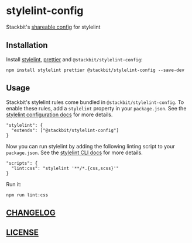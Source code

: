 # stylelint-config

Stackbit's [shareable config](https://stylelint.io/user-guide/configuration#extends) for stylelint

## Installation

Install [stylelint](https://stylelint.io/), [prettier](https://prettier.io/) and `@stackbit/stylelint-config`:

```
npm install stylelint prettier @stackbit/stylelint-config --save-dev
```

## Usage
Stackbit's stylelint rules come bundled in `@stackbit/stylelint-config`. To enable these rules, add a `stylelint` property in your `package.json`. See the [stylelint configuration docs](https://stylelint.io/user-guide/configuration/) for more details.

```
"stylelint": {
  "extends": ["@stackbit/stylelint-config"]
}
```

Now you can run stylelint by adding the following linting script to your `package.json`. See the [stylelint CLI docs](https://stylelint.io/user-guide/cli/) for more details.

```
"scripts": {
  "lint:css": "stylelint '**/*.{css,scss}'"
}
```

Run it:

```
npm run lint:css
```

## [CHANGELOG](CHANGELOG.md)

## [LICENSE](LICENSE)

